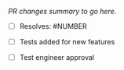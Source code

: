 _PR changes summary to go here._

- [ ] Resolves: #NUMBER
- [ ] Tests added for new features

- [ ] Test engineer approval
